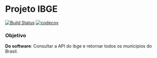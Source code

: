 # Projeto IBGE
[![Build Status](https://travis-ci.org/hugo-feijo/consultaIbge.svg?branch=master)](https://travis-ci.org/hugo-feijo/consultaIbge)
[![codecov](https://codecov.io/gh/hugo-feijo/consultaIbge/branch/master/graph/badge.svg)](https://codecov.io/gh/hugo-feijo/consultaIbge)

### Objetivo
**Do software**: Consultar a API do ibge e retornar todos os municipios do Brasil.
